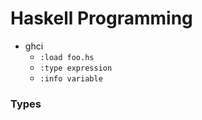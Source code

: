 # Haskell Programming

* ghci
    * `:load foo.hs`
    * `:type expression`
    * `:info variable`



### Types